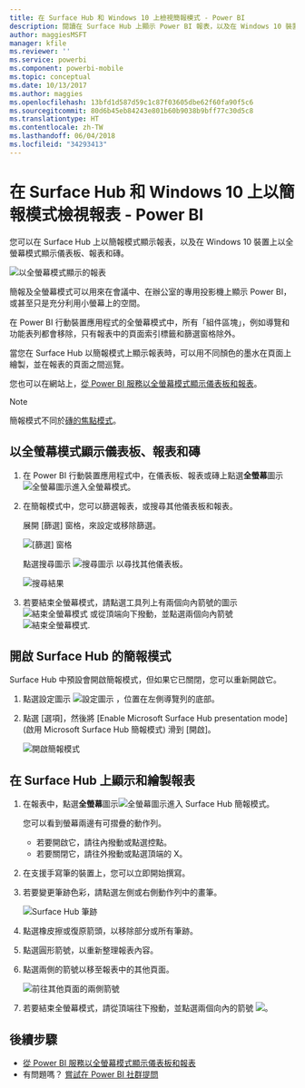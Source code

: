 ```yaml
---
title: 在 Surface Hub 和 Windows 10 上檢視簡報模式 - Power BI
description: 閱讀在 Surface Hub 上顯示 Power BI 報表，以及在 Windows 10 裝置上以全螢幕模式顯示 Power BI 儀表板、報表和磚。
author: maggiesMSFT
manager: kfile
ms.reviewer: ''
ms.service: powerbi
ms.component: powerbi-mobile
ms.topic: conceptual
ms.date: 10/13/2017
ms.author: maggies
ms.openlocfilehash: 13bfd1d587d59c1c87f03605dbe62f60fa90f5c6
ms.sourcegitcommit: 80d6b45eb84243e801b60b9038b9bff77c30d5c8
ms.translationtype: HT
ms.contentlocale: zh-TW
ms.lasthandoff: 06/04/2018
ms.locfileid: "34293413"
---
```

# <a name="view-reports-in-presentation-mode-on-surface-hub-and-windows-10---power-bi"></a>在 Surface Hub 和 Windows 10 上以簡報模式檢視報表 - Power BI
您可以在 Surface Hub 上以簡報模式顯示報表，以及在 Windows 10 裝置上以全螢幕模式顯示儀表板、報表和磚。 

![以全螢幕模式顯示的報表](media/mobile-windows-10-app-presentation-mode/power-bi-presentation-mode.png)

簡報及全螢幕模式可以用來在會議中、在辦公室的專用投影機上顯示 Power BI，或甚至只是充分利用小螢幕上的空間。 

在 Power BI 行動裝置應用程式的全螢幕模式中，所有「組件區塊」，例如導覽和功能表列都會移除，只有報表中的頁面索引標籤和篩選窗格除外。

當您在 Surface Hub 以簡報模式上顯示報表時，可以用不同顏色的墨水在頁面上繪製，並在報表的頁面之間巡覽。

您也可以在網站上，[從 Power BI 服務以全螢幕模式顯示儀表板和報表](service-fullscreen-mode.md)。

> [!NOTE]
> 簡報模式不同於[磚的焦點模式](mobile-tiles-in-the-mobile-apps.md)。
> 
> 

## <a name="display-dashboards-reports-and-tiles-in-full-screen-mode"></a>以全螢幕模式顯示儀表板、報表和磚
1. 在 Power BI 行動裝置應用程式中，在儀表板、報表或磚上點選**全螢幕**圖示![全螢幕圖示](media/mobile-windows-10-app-presentation-mode/power-bi-full-screen-icon.png)進入全螢幕模式。
2. 在簡報模式中，您可以篩選報表，或搜尋其他儀表板和報表。
   
    展開 [篩選] 窗格，來設定或移除篩選。
   
    ![[篩選] 窗格](media/mobile-windows-10-app-presentation-mode/power-bi-windows-10-presentation-filter.png)
   
     點選搜尋圖示 ![搜尋圖示](media/mobile-windows-10-app-presentation-mode/power-bi-windows-10-presentation-search-icon.png) 以尋找其他儀表板。
   
    ![搜尋結果](media/mobile-windows-10-app-presentation-mode/power-bi-windows-10-search.png)
3. 若要結束全螢幕模式，請點選工具列上有兩個向內箭號的圖示 ![結束全螢幕模式](media/mobile-windows-10-app-presentation-mode/power-bi-windows-10-exit-full-screen-icon.png) 或從頂端向下撥動，並點選兩個向內箭號 ![結束全螢幕模式](media/mobile-windows-10-app-presentation-mode/power-bi-windows-10-exit-full-screen-hub-icon.png).

## <a name="turn-on-presentation-mode-for-surface-hub"></a>開啟 Surface Hub 的簡報模式
Surface Hub 中預設會開啟簡報模式，但如果它已關閉，您可以重新開啟它。

1. 點選設定圖示 ![設定圖示](media/mobile-windows-10-app-presentation-mode/power-bi-settings-icon.png) ，位置在左側導覽列的底部。
2. 點選 [選項]，然後將 \[Enable Microsoft Surface Hub presentation mode] \(啟用 Microsoft Surface Hub 簡報模式) 滑到 [開啟]。
   
    ![開啟簡報模式](media/mobile-windows-10-app-presentation-mode/power-bi-turn-on-presentation-mode.png)

## <a name="display-and-draw-on-reports-on-surface-hub"></a>在 Surface Hub 上顯示和繪製報表
1. 在報表中，點選**全螢幕**圖示![全螢幕圖示](media/mobile-windows-10-app-presentation-mode/power-bi-full-screen-icon.png)進入 Surface Hub 簡報模式。
   
    您可以看到螢幕兩邊有可摺疊的動作列。 
   
   * 若要開啟它，請往內撥動或點選控點。
   * 若要關閉它，請往外撥動或點選頂端的 X。
2. 在支援手寫筆的裝置上，您可以立即開始撰寫。 
3. 若要變更筆跡色彩，請點選左側或右側動作列中的畫筆。
   
    ![Surface Hub 筆跡](media/mobile-windows-10-app-presentation-mode/power-bi-windows-10-surface-hub-ink.png)
4. 點選橡皮擦或復原箭頭，以移除部分或所有筆跡。
5. 點選圓形箭號，以重新整理報表內容。
6. 點選兩側的箭號以移至報表中的其他頁面。
   
    ![前往其他頁面的兩側箭號](media/mobile-windows-10-app-presentation-mode/power-bi-windows-10-surface-hub-arrows.png)
7. 若要結束全螢幕模式，請從頂端往下撥動，並點選兩個向內的箭號 ![](media/mobile-windows-10-app-presentation-mode/power-bi-windows-10-exit-full-screen-hub-icon.png)。

## <a name="next-steps"></a>後續步驟
* [從 Power BI 服務以全螢幕模式顯示儀表板和報表](service-fullscreen-mode.md)
* 有問題嗎？ [嘗試在 Power BI 社群提問](http://community.powerbi.com/)

